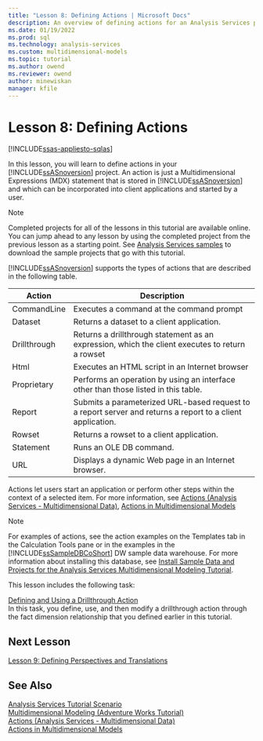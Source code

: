```yaml
---
title: "Lesson 8: Defining Actions | Microsoft Docs"
description: An overview of defining actions for an Analysis Services project.
ms.date: 01/19/2022
ms.prod: sql
ms.technology: analysis-services
ms.custom: multidimensional-models
ms.topic: tutorial
ms.author: owend
ms.reviewer: owend
author: minewiskan
manager: kfile
---
```

# Lesson 8: Defining Actions
[!INCLUDE[ssas-appliesto-sqlas](../includes/ssas-appliesto-sqlas.md)]

In this lesson, you will learn to define actions in your [!INCLUDE[ssASnoversion](../includes/ssasnoversion-md.md)] project. An action is just a Multidimensional Expressions (MDX) statement that is stored in [!INCLUDE[ssASnoversion](../includes/ssasnoversion-md.md)] and which can be incorporated into client applications and started by a user.  
  
> [!NOTE]  
> Completed projects for all of the lessons in this tutorial are available online. You can jump ahead to any lesson by using the completed project from the previous lesson as a starting point. See [Analysis Services samples](../analysis-services-samples.md) to download the sample projects that go with this tutorial.  
  
[!INCLUDE[ssASnoversion](../includes/ssasnoversion-md.md)] supports the types of actions that are described in the following table.  
  
| Action | Description |  
| ------ | ----------- |
|CommandLine|Executes a command at the command prompt|  
|Dataset|Returns a dataset to a client application.|  
|Drillthrough|Returns a drillthrough statement as an expression, which the client executes to return a rowset|  
|Html|Executes an HTML script in an Internet browser|  
|Proprietary|Performs an operation by using an interface other than those listed in this table.|  
|Report|Submits a parameterized URL-based request to a report server and returns a report to a client application.|  
|Rowset|Returns a rowset to a client application.|  
|Statement|Runs an OLE DB command.|  
|URL|Displays a dynamic Web page in an Internet browser.|  
  
Actions let users start an application or perform other steps within the context of a selected item. For more information, see [Actions &#40;Analysis Services - Multidimensional Data&#41;](../multidimensional-models/actions-analysis-services-multidimensional-data.md), [Actions in Multidimensional Models](../multidimensional-models/actions-in-multidimensional-models.md)  
  
> [!NOTE]  
> For examples of actions, see the action examples on the Templates tab in the Calculation Tools pane or in the examples in the [!INCLUDE[ssSampleDBCoShort](../includes/sssampledbcoshort-md.md)] DW sample data warehouse. For more information about installing this database, see [Install Sample Data and Projects for the Analysis Services Multidimensional Modeling Tutorial](install-sample-data-and-projects.md).  
  
This lesson includes the following task:  
  
[Defining and Using a Drillthrough Action](lesson-8-1-defining-and-using-a-drillthrough-action.md)  
In this task, you define, use, and then modify a drillthrough action through the fact dimension relationship that you defined earlier in this tutorial.  
  
## Next Lesson  
[Lesson 9: Defining Perspectives and Translations](lesson-9-defining-perspectives-and-translations.md)  
  
## See Also  
[Analysis Services Tutorial Scenario](analysis-services-tutorial-scenario.md)  
[Multidimensional Modeling &#40;Adventure Works Tutorial&#41;](multidimensional-modeling-adventure-works-tutorial.md)  
[Actions &#40;Analysis Services - Multidimensional Data&#41;](../multidimensional-models/actions-analysis-services-multidimensional-data.md)  
[Actions in Multidimensional Models](../multidimensional-models/actions-in-multidimensional-models.md)  
  
  
  
